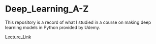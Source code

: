 # Deep_Learning_A-Z

This repository is a record of what I studied in a course on making deep learning models in Python provided by Udemy.

[Lecture_Link]

[Lecture_Link]: https://www.udemy.com/course/deeplearning
